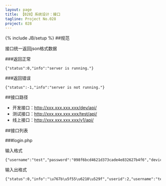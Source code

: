 ```yaml
---
layout: page
title: 【028】系统设计：接口
tagline: Project No.028
project: 028
---
```

{% include JB/setup %}
##规范

接口统一返回json格式数据

###返回正常

    {"status":0,"info":"server is running."}

###返回错误

    {"status":-1,"info":"server is not running."}

##接口路径

* 开发接口：http://xxx.xxx.xxx.xxx/dev/api/
* 测试接口：http://xxx.xxx.xxx.xxx/test/api/
* 线上接口：http://xxx.xxx.xxx.xxx/v1/api/

##接口列表

###login.php

输入格式

    {"username":"test","password":"098f6bcd4621d373cade4e832627b4f6","device":"e57b9648d9f0ca9620eff0fa42162273"}

输入出格式

    {"status":0,"info":"\u767b\u5f55\u6210\u529f","userid":2,"username":"test","unique_code":"098f6bcd4621d373cade4e832627b4f6"}
